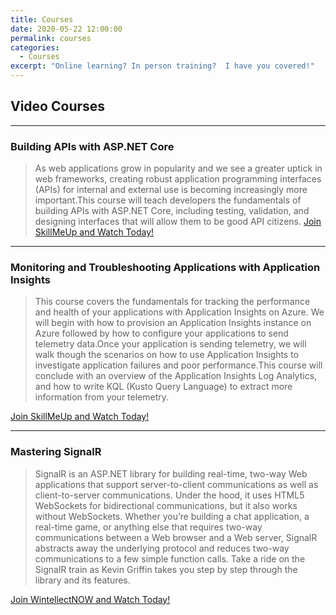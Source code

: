 ```yaml
---
title: Courses
date: 2020-05-22 12:00:00
permalink: courses
categories:
  - Courses
excerpt: "Online learning? In person training?  I have you covered!"
---
```


## Video Courses

***

### Building APIs with ASP.NET Core

> As web applications grow in popularity and we see a greater uptick in web frameworks, creating robust application programming interfaces (APIs) for internal and external use is becoming increasingly more important.This course will teach developers the fundamentals of building APIs with ASP.NET Core, including testing, validation, and designing interfaces that will allow them to be good API citizens.
[Join SkillMeUp and Watch Today!](https://skillmeup.com/courses/player/building-apis-with-asp-net-core)

***

### Monitoring and Troubleshooting Applications with Application Insights

> This course covers the fundamentals for tracking the performance and health of your applications with Application Insights on Azure. We will begin with how to provision an Application Insights instance on Azure followed by how to configure your applications to send telemetry data.Once your application is sending telemetry, we will walk though the scenarios on how to use Application Insights to investigate application failures and poor performance.This course will conclude with an overview of the Application Insights Log Analytics, and how to write KQL (Kusto Query Language) to extract more information from your telemetry.

[Join SkillMeUp and Watch Today!](https://skillmeup.com/courses/player/monitoring-troubleshooting-applications-with-application-insights)

***

### Mastering SignalR

> SignalR is an ASP.NET library for building real-time, two-way Web applications that support server-to-client communications as well as client-to-server communications. Under the hood, it uses HTML5 WebSockets for bidirectional communications, but it also works without WebSockets. Whether you’re building a chat application, a real-time game, or anything else that requires two-way communications between a Web browser and a Web server, SignalR abstracts away the underlying protocol and reduces two-way communications to a few simple function calls. Take a ride on the SignalR train as Kevin Griffin takes you step by step through the library and its features.

[Join WintellectNOW and Watch Today!](https://www.wintellectnow.com/Home/SeriesDetail?seriesId=mastering-signalr)